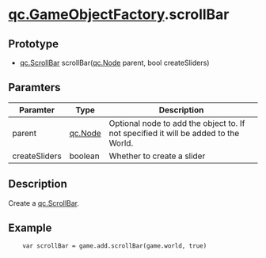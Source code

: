# [qc.GameObjectFactory](GameObjectFactory.md).scrollBar

## Prototype
* [qc.ScrollBar](CScrollBar.md) scrollBar([qc.Node](CNode.md) parent, bool createSliders)

## Paramters
| Paramter | Type | Description |
| ----------- | ----------- | ----------- |
| parent | [qc.Node](CNode.md) | Optional node to add the object to. If not specified it will be added to the World. |
| createSliders | boolean | Whether to create a slider |

## Description
Create a [qc.ScrollBar](CScrollBar.md).

## Example
````
    var scrollBar = game.add.scrollBar(game.world, true)
````
